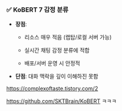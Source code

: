 ### ✅ **KoBERT 7 감정 분류**

- **장점**:
    
    - 리소스 매우 적음 (랩탑/로컬 서버 가능)
        
    - 실시간 채팅 감정 분류에 적합
        
    - 배포/서버 운영 시 안정적
        
- **단점**: 대화 맥락을 깊이 이해하진 못함

https://complexoftaste.tistory.com/2

https://github.com/SKTBrain/KoBERT
ㅋㅋㅋ